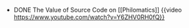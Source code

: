 - DONE The Value of Source Code on [[Philomatics]]
  {{video https://www.youtube.com/watch?v=Y6ZHV0RH0fQ}}